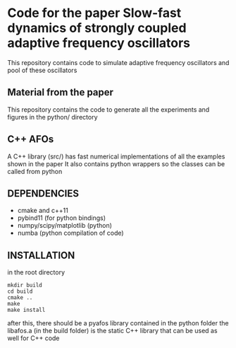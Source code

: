 # Code for the paper Slow-fast dynamics of strongly coupled adaptive frequency oscillators

This repository contains code to simulate adaptive frequency oscillators and pool of these oscillators

## Material from the paper
This repository contains the code to generate all the experiments and figures in the python/ directory

## C++ AFOs
A C++ library (src/) has fast numerical implementations of all the examples shown in the paper
It also contains python wrappers so the classes can be called from python

## DEPENDENCIES
* cmake and c++11
* pybind11 (for python bindings)
* numpy/scipy/matplotlib (python)
* numba (python compilation of code)

## INSTALLATION
in the root directory
```
mkdir build
cd build
cmake ..
make
make install
```
after this, there should be a pyafos library contained in the python folder
the libafos.a (in the build folder) is the static C++ library that can be used as well for C++ code

